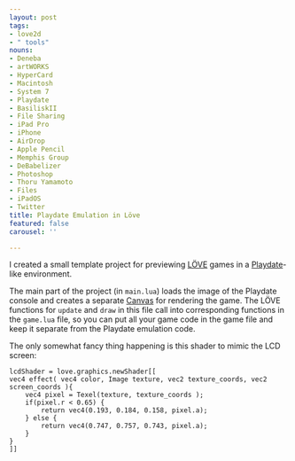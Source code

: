 ```yaml
---
layout: post
tags:
- love2d
- " tools"
nouns:
- Deneba
- artWORKS
- HyperCard
- Macintosh
- System 7
- Playdate
- BasiliskII
- File Sharing
- iPad Pro
- iPhone
- AirDrop
- Apple Pencil
- Memphis Group
- DeBabelizer
- Photoshop
- Thoru Yamamoto
- Files
- iPadOS
- Twitter
title: Playdate Emulation in Löve
featured: false
carousel: ''

---
```

I created a small template project for previewing [LÖVE](https://love2d.org/) games in a [Playdate](https://play.date/)-like environment.

The main part of the project (in `main.lua`) loads the image of the Playdate console and creates a separate [Canvas](https://love2d.org/wiki/Canvas) for rendering the game. The LÖVE functions for `update` and `draw` in this file call into corresponding functions in the `game.lua` file, so you can put all your game code in the game file and keep it separate from the Playdate emulation code.

The only somewhat fancy thing happening is this shader to mimic the LCD screen:

    lcdShader = love.graphics.newShader[[
    vec4 effect( vec4 color, Image texture, vec2 texture_coords, vec2 screen_coords ){
    	vec4 pixel = Texel(texture, texture_coords );
    	if(pixel.r < 0.65) {
    		return vec4(0.193, 0.184, 0.158, pixel.a);
    	} else {
    		return vec4(0.747, 0.757, 0.743, pixel.a);
    	}
    }
    ]]